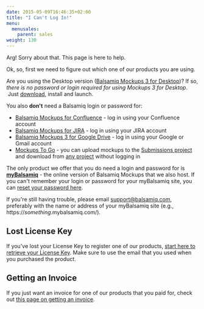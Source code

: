 ```yaml
---
date: 2015-05-09T16:46:35+02:00
title: "I Can't Log In!"
menu:
  menusales:
    parent: sales
weight: 130
---
```


Arg! Sorry about that. This page is here to help.

Ok, so, first we need to figure out which one of our products you are using.

Are you using the Desktop version ([Balsamiq Mockups 3 for Desktop](https://balsamiq.com/products/mockups/))? If so, _there is no password or login required for using Mockups 3 for Desktop_.  Just [download](https://balsamiq.com/download/), install and launch.

You also **don't** need a Balsamiq login or password for:

*   [Balsamiq Mockups for Confluence](https://docs.balsamiq.com/confluence/user-guide/) - log in using your Confluence account 
*   [Balsamiq Mockups for JIRA](https://docs.balsamiq.com/jira/admin-guide) - log in using your JIRA account
*   [Balsamiq Mockups 3 for Google Drive](https://docs.balsamiq.com/google-drive/user-guide/) - log in using your Google or Gmail account
*   [Mockups To Go](/resources/mockupstogo/) - you can upload mockups to the [Submissions project](https://mockupstogo.mybalsamiq.com/projects/submissions/grid) and download from [any project](https://mockupstogo.mybalsamiq.com/projects) without logging in

The only product we offer that you do need a login and password for is **[myBalsamiq](https://balsamiq.com/products/mockups/mybalsamiq/)** - the online version of Balsamiq Mockups that we also host. If you can't remember your login or password for your myBalsamiq site, you can [reset your password here](https://www.mybalsamiq.com/forgotpassword).

If you're still having trouble, please email [support@balsamiq.com](mailto:support@balsamiq.com), preferably with the name or address of your myBalsamiq site (e.g., https://_something_.mybalsamiq.com/).

## Lost License Key

If you've lost your License Key to register one of our products, [start here to retrieve your License Key](https://balsamiq.com/buy/lostkey/). Make sure to use the email that you used when you purchased the product.

## Getting an Invoice

If you just want an invoice for one of our products that you paid for, check out [this page on getting an invoice](/sales/invoice/).